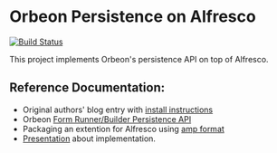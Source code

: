 Orbeon Persistence on Alfresco
==============================

[![Build Status](https://travis-ci.org/nurfherder/orbeon-alfresco-persistence.svg?branch=master)](https://travis-ci.org/nurfherder/orbeon-alfresco-persistence)

This project implements Orbeon's persistence API on top of Alfresco.

Reference Documentation:
------------------------

  *  Original authors' blog entry with [install instructions][1]
  *  Orbeon [Form Runner/Builder Persistence API][2]
  *  Packaging an extention for Alfresco using [amp format][3]
  *  [Presentation][4] about implementation.

[1]: http://blog.ossgeeks.org/2011/12/alfresco-persistence-layer-for-orbeon.html
[2]: http://wiki.orbeon.com/forms/doc/developer-guide/form-runner/persistence-api
[3]: https://wiki.alfresco.com/wiki/AMP_Files
[4]: http://www.slideshare.net/alfresco/using-alfresco-and-orbeon-to-implement-a-local-egovernment-portal
